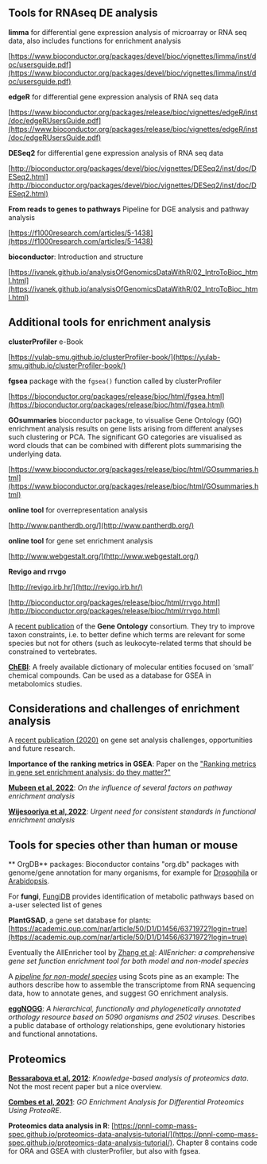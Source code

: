 ## Tools for RNAseq DE analysis

**limma** for differential gene expression analysis of microarray or RNA seq data, also includes functions for enrichment analysis

[https://www.bioconductor.org/packages/devel/bioc/vignettes/limma/inst/doc/usersguide.pdf](https://www.bioconductor.org/packages/devel/bioc/vignettes/limma/inst/doc/usersguide.pdf)

**edgeR** for differential gene expression analysis of RNA seq data

[https://www.bioconductor.org/packages/release/bioc/vignettes/edgeR/inst/doc/edgeRUsersGuide.pdf](https://www.bioconductor.org/packages/release/bioc/vignettes/edgeR/inst/doc/edgeRUsersGuide.pdf)

**DESeq2** for differential gene expression analysis of RNA seq data

[http://bioconductor.org/packages/devel/bioc/vignettes/DESeq2/inst/doc/DESeq2.html](http://bioconductor.org/packages/devel/bioc/vignettes/DESeq2/inst/doc/DESeq2.html)

**From reads to genes to pathways** Pipeline for DGE analysis and pathway analysis

[https://f1000research.com/articles/5-1438](https://f1000research.com/articles/5-1438) 

**bioconductor**: Introduction and structure

[https://ivanek.github.io/analysisOfGenomicsDataWithR/02_IntroToBioc_html.html](https://ivanek.github.io/analysisOfGenomicsDataWithR/02_IntroToBioc_html.html)


## Additional tools for enrichment analysis

**clusterProfiler** e-Book

[https://yulab-smu.github.io/clusterProfiler-book/](https://yulab-smu.github.io/clusterProfiler-book/)

**fgsea** package with the `fgsea()` function called by clusterProfiler

[https://bioconductor.org/packages/release/bioc/html/fgsea.html](https://bioconductor.org/packages/release/bioc/html/fgsea.html)

**GOsummaries** bioconductor package, to visualise Gene Ontology (GO) enrichment analysis results on gene lists arising from different analyses such clustering or PCA. The significant GO categories are visualised as word clouds that can be combined with different plots summarising the underlying data.

[https://www.bioconductor.org/packages/release/bioc/html/GOsummaries.html](https://www.bioconductor.org/packages/release/bioc/html/GOsummaries.html)

**online tool** for overrepresentation analysis

[http://www.pantherdb.org/](http://www.pantherdb.org/)

**online tool** for gene set enrichment analysis

[http://www.webgestalt.org/](http://www.webgestalt.org/)

**Revigo and rrvgo**

[http://revigo.irb.hr/](http://revigo.irb.hr/)

[http://bioconductor.org/packages/release/bioc/html/rrvgo.html](http://bioconductor.org/packages/release/bioc/html/rrvgo.html)

A [recent publication](https://academic.oup.com/nar/article/49/D1/D325/6027811) of the **Gene Ontology** consortium. They try to improve taxon constraints, i.e. to better define
which terms are relevant for some species but not for others (such as leukocyte-related terms that should be constrained to vertebrates.

[**ChEBI**](https://www.ebi.ac.uk/chebi/init.do): A freely available dictionary of molecular entities focused on ‘small’ chemical compounds. Can be used as a database for GSEA in metabolomics studies. 


## Considerations and challenges of enrichment analysis

A [recent publication (2020)](https://www.frontiersin.org/articles/10.3389/fgene.2020.00654/full) on gene set analysis challenges, opportunities and future research. 

**Importance of the ranking metrics in GSEA**: Paper on the ["Ranking metrics in gene set enrichment analysis: do they matter?"](https://bmcbioinformatics.biomedcentral.com/articles/10.1186/s12859-017-1674-0)

[**Mubeen et al, 2022**](https://academic.oup.com/bib/article/23/3/bbac143/6572658): *On the influence of several factors on pathway enrichment analysis*

[**Wijesooriya et al, 2022**](https://journals.plos.org/ploscompbiol/article?id=10.1371/journal.pcbi.1009935): *Urgent need for consistent standards in functional enrichment analysis*


## Tools for species other than human or mouse

** OrgDB** packages: Bioconductor contains "org.db" packages with genome/gene annotation for many organisms, for example
for [Drosophila](https://bioconductor.org/packages/release/data/annotation/html/org.Dm.eg.db.html) or [Arabidopsis](https://bioconductor.org/packages/release/data/annotation/html/org.At.tair.db.html).

For **fungi**, [FungiDB](https://fungidb.org/fungidb/app/search/pathway/PathwaysByGeneList) provides identification of metabolic pathways based on a-user selected list of genes

**PlantGSAD**, a gene set database for plants:  [https://academic.oup.com/nar/article/50/D1/D1456/6371972?login=true](https://academic.oup.com/nar/article/50/D1/D1456/6371972?login=true)

Eventually the AllEnricher tool by [Zhang et al](https://bmcbioinformatics.biomedcentral.com/articles/10.1186/s12859-020-3408-y): *AllEnricher: a comprehensive gene set function enrichment tool for both model and non-model species* 

A [*pipeline for non-model species*](https://bio-protocol.org/en/bpdetail?id=3912&type=0) using Scots pine as an example: The authors describe how to assemble the transcriptome from RNA sequencing data, how to annotate genes, and suggest GO enrichment analysis. 

[**eggNOGG**](https://academic.oup.com/nar/article/47/D1/D309/5173662): *A hierarchical, functionally and phylogenetically annotated orthology resource based on 5090 organisms and 2502 viruses*. Describes a public database of orthology relationships, gene evolutionary histories and functional annotations.

<!-- [**A blog post**](https://archetypalecology.wordpress.com/2021/01/27/how-to-perform-kegg-and-go-enrichment-analysis-of-non-model-species-using-r/) on performing KEGG and GO enrichment analysis on non-model species, after eggNOGG. -->

## Proteomics

[**Bessarabova et al, 2012**](https://bmcbioinformatics.biomedcentral.com/articles/10.1186/1471-2105-13-S16-S13): *Knowledge-based analysis of proteomics data*. Not the most recent paper but a nice overview. 

[**Combes et al, 2021**](https://pubmed.ncbi.nlm.nih.gov/34236662/): *GO Enrichment Analysis for Differential Proteomics Using ProteoRE*. 

**Proteomics data analysis in R**: [https://pnnl-comp-mass-spec.github.io/proteomics-data-analysis-tutorial/](https://pnnl-comp-mass-spec.github.io/proteomics-data-analysis-tutorial/). Chapter 8 contains code for ORA and GSEA with clusterProfiler, but also with fgsea. 



